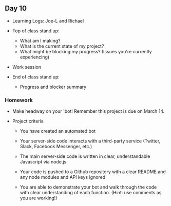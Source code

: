 ## Day 10

* Learning Logs: Joe-L and Richael

* Top of class stand up: 
    
    * What am I making?
    * What is the current state of my project?
    * What might be blocking my progress? (Issues you're currently experiencing)
    
* Work session

* End of class stand up: 

    * Progress and blocker summary
    
### Homework

* Make headway on your 'bot! Remember this project is due on March 14.

* Project criteria

    * You have created an automated bot
    
    * Your server-side code interacts with a third-party service (Twitter, Slack, Facebook Messenger, etc.)
    
    * The main server-side code is written in clear, understandable Javascript via node.js
    
    * Your code is pushed to a Github repository with a clear README and any node modules and API keys ignored
    
    * You are able to demonstrate your bot and walk through the code with clear understanding of each function. (Hint: use comments as you are working!)